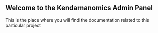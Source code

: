 ## Welcome to the Kendamanomics Admin Panel

This is the place where you will find the documentation related to this particular project